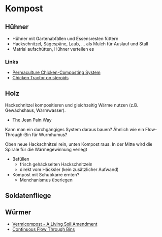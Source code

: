 # Kompost

## Hühner

- Hühner mit Gartenabfällen und Essensresten füttern
- Hackschnitzel, Sägespäne, Laub, ... als Mulch für Auslauf und Stall
- Matrial aufschütten, Hühner verteilen es

### Links

- [Permaculture Chicken-Composting System](https://www.youtube.com/watch?v=PGx0arcwrIE)
- [Chicken Tractor on steroids](https://www.discoverpermaculture.com/FertileCompost)

## Holz

Hackschnitzel kompositieren und gleichzeitig Wärme nutzen (z.B. Gewächshaus, Warmwasser). 

- [The Jean Pain Way](https://www.permaculturenews.org/2011/12/15/the-jean-pain-way/)

Kann man ein durchgängiges System daraus bauen? Ähnlich wie ein Flow-Through-Bin für Wurmhumus?

Oben neue Hackschnitzel rein, unten Kompost raus. In der Mitte wird die Spirale für die Wärmegewinnung verlegt

- Befüllen
    + frisch gehäckselten Hackschnitzeln
    + direkt vom Häcksler (kein zusätzlicher Aufwand)
- Kompost mit Schubkarre ernten?
    + Menchanismus überlegen

## Soldatenfliege



## Würmer

- [Vermicompost - A Living Soil Amendment](http://cwmi.css.cornell.edu/vermicompost.htm)
- [Continuous Flow Through Bins](https://www.wormfarmingrevealed.com/continuous-flow-through-bins.html)